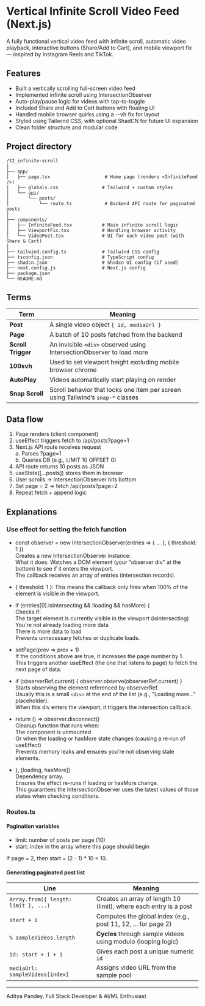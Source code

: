 # Vertical Infinite Scroll Video Feed (Next.js)
A fully functional vertical video feed with infinite scroll, automatic video playback, interactive buttons (Share/Add to Cart), and mobile viewport fix — inspired by Instagram Reels and TikTok.

## Features
  * Built a vertically scrolling full-screen video feed
  * Implemented infinite scroll using IntersectionObserver
  * Auto-play/pause logic for videos with tap-to-toggle
  * Included Share and Add to Cart buttons with floating UI
  * Handled mobile browser quirks using a --vh fix for layout
  * Styled using Tailwind CSS, with optional ShadCN for future UI expansion
  * Clean folder structure and modular code

## Project directory
  ``` 
  /t2_infinite-scroll
  │
  ├── app/
  │   ├── page.tsx                    # Home page (renders <InfiniteFeed />)
  │   ├── globals.css                # Tailwind + custom styles
  │   └── api/
  │       └── posts/
  │           └── route.ts            # Backend API route for paginated posts
  │
  ├── components/
  │   ├── InfiniteFeed.tsx           # Main infinite scroll logic
  │   ├── ViewportFix.tsx            # Handling browser activity
  │   └── VideoPost.tsx              # UI for each video post (with Share & Cart)
  │
  ├── tailwind.config.ts             # Tailwind CSS config
  ├── tsconfig.json                  # TypeScript config
  ├── shadcn.json                    # Shadcn UI config (if used)
  ├── next.config.js                 # Next.js config
  ├── package.json
  └── README.md
```

## Terms 
  | Term               | Meaning                                                                          |
  | ------------------ | -------------------------------------------------------------------------------- |
  | **Post**           | A single video object `{ id, mediaUrl }`                                         |
  | **Page**           | A batch of 10 posts fetched from the backend                                     |
  | **Scroll Trigger** | An invisible `<div>` observed using IntersectionObserver to load more            |
  | **100svh**         | Used to set viewport height excluding mobile browser chrome                      |
  | **AutoPlay**       | Videos automatically start playing on render                                     |
  | **Snap Scroll**    | Scroll behavior that locks one item per screen using Tailwind’s `snap-*` classes |

## Data flow
  1. Page renders <Feed /> (client component)
  2. useEffect triggers fetch to /api/posts?page=1
  3. Next.js API route receives request <br>
    a.  Parses ?page=1<br>
    b. Queries DB (e.g., LIMIT 10 OFFSET 0)
  4. API route returns 10 posts as JSON
  5. useState([...posts]) stores them in browser
  6. User scrolls → IntersectionObserver hits bottom
  7. Set page = 2 → fetch /api/posts?page=2
  8. Repeat fetch + append logic


## Explanations
### Use effect for setting the fetch function
- const observer = new IntersectionObserver(entries => { ... }, { threshold: 1 })<br>
  Creates a new IntersectionObserver instance.<br>
 What it does: Watches a DOM element (your "observer div" at the bottom) to see if it enters the viewport.<br>
The callback receives an array of entries (intersection records).

- { threshold: 1 }: This means the callback only fires when 100% of the element is visible in the viewport.

- if (entries[0].isIntersecting && !loading && hasMore) { 
  <br> Checks if:<br>
The target element is currently visible in the viewport (isIntersecting)<br>
You're not already loading more data<br>
There is more data to load<br>
Prevents unnecessary fetches or duplicate loads.

- setPage(prev => prev + 1)<br>
If the conditions above are true, it increases the page number by 1.<br>
This triggers another useEffect (the one that listens to page) to fetch the next page of data.

- if (observerRef.current) { observer.observe(observerRef.current) }<br> 
Starts observing the element referenced by observerRef.<br>
Usually this is a small `<div>` at the end of the list (e.g., "Loading more..." placeholder).<br>
When this div enters the viewport, it triggers the intersection callback.

- return () => observer.disconnect()<br>Cleanup function that runs when:<br>
The component is unmounted<br>
Or when the loading or hasMore state changes (causing a re-run of useEffect)<br>
Prevents memory leaks and ensures you're not observing stale elements.

- }, [loading, hasMore])<br>Dependency array.<br>
Ensures the effect re-runs if loading or hasMore change.<br>
This guarantees the IntersectionObserver uses the latest values of those states when checking conditions. 

### Routes.ts
#### Pagination variables
* limit: number of posts per page (10)
* start: index in the array where this page should begin

If page = 2, then start = (2 - 1) * 10 = 10.
#### Generating paginated post list
| Line                                 | Meaning                                                           |
| ------------------------------------ | ----------------------------------------------------------------- |
| `Array.from({ length: limit }, ...)` | Creates an array of length 10 (limit), where each entry is a post |
| `start + i`                          | Computes the global index (e.g., post 11, 12, ... for page 2)     |
| `% sampleVideos.length`              | **Cycles** through sample videos using modulo (looping logic)     |
| `id: start + i + 1`                  | Gives each post a unique numeric `id`                             |
| `mediaUrl: sampleVideos[index]`      | Assigns video URL from the sample pool                            |


<hr>
Aditya Pandey, Full Stack Developer & AI/ML Enthusiast